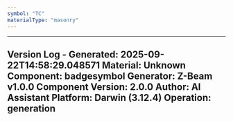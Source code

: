 ```yaml
---
symbol: "TC"
materialType: "masonry"
---
```


---
Version Log - Generated: 2025-09-22T14:58:29.048571
Material: Unknown
Component: badgesymbol
Generator: Z-Beam v1.0.0
Component Version: 2.0.0
Author: AI Assistant
Platform: Darwin (3.12.4)
Operation: generation
---
